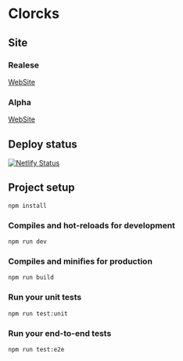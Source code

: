 # Clorcks

## Site
### Realese
[WebSite](https://clorcks-release.netlify.app/)
### Alpha
[WebSite](https://clorcks.com/)

## Deploy status
[![Netlify Status](https://api.netlify.com/api/v1/badges/0db59267-9b61-4b01-9095-0e29751844d8/deploy-status)](https://app.netlify.com/sites/clorcks/deploys)

## Project setup
```
npm install
```

### Compiles and hot-reloads for development
```
npm run dev
```

### Compiles and minifies for production
```
npm run build
```

### Run your unit tests
```
npm run test:unit
```

### Run your end-to-end tests
```
npm run test:e2e
```

